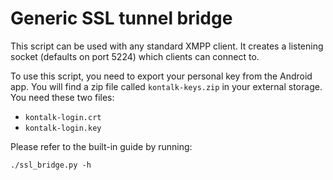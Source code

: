 Generic SSL tunnel bridge
=========================

This script can be used with any standard XMPP client.
It creates a listening socket (defaults on port 5224) which clients can
connect to.

To use this script, you need to export your personal key from the Android
app. You will find a zip file called `kontalk-keys.zip` in your external
storage. You need these two files:

* `kontalk-login.crt`
* `kontalk-login.key`

Please refer to the built-in guide by running:

```
./ssl_bridge.py -h
```
